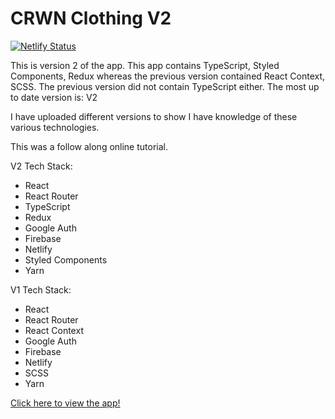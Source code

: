 # CRWN Clothing V2

[![Netlify Status](https://api.netlify.com/api/v1/badges/467993db-5ac7-4579-b090-d5f6fdbb1918/deploy-status)](https://app.netlify.com/sites/crwn-clothing-fullstackryan/deploys)

<p>This is version 2 of the app. This app contains TypeScript, Styled Components, Redux whereas the previous version contained React Context, SCSS. The previous version did not contain TypeScript either. The most up to date version is: V2 </p>

<p>I have uploaded different versions to show I have knowledge of these various technologies.</p>

<p>This was a follow along online tutorial.</p>

V2 Tech Stack: 

- React
- React Router
- TypeScript
- Redux
- Google Auth
- Firebase
- Netlify
- Styled Components
- Yarn


V1 Tech Stack: 

- React
- React Router
- React Context
- Google Auth
- Firebase
- Netlify
- SCSS
- Yarn

[Click here to view the app!](https://crwn-clothing-fullstackryan.netlify.app/)